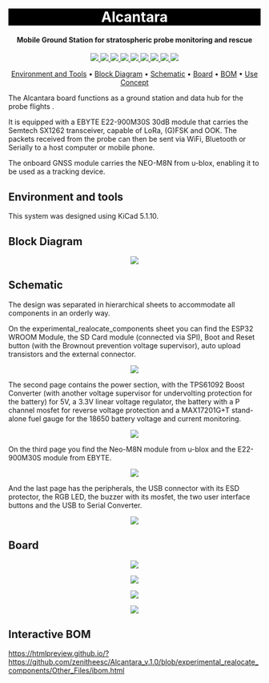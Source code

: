 <h1 align="center" style="color:white; background-color:black">Alcantara</h1>
<h4 align="center"> Mobile Ground Station for stratospheric probe monitoring and rescue</h4>

<p align="center">
	<a href="http://zenith.eesc.usp.br/">
    <img src="https://img.shields.io/badge/Zenith-Embarcados-black?style=for-the-badge"/>
    </a>
    <a href="https://eesc.usp.br/">
    <img src="https://img.shields.io/badge/Linked%20to-EESC--USP-black?style=for-the-badge"/>
    </a>
    <a href="https://github.com/zenitheesc/Alcantara_v.1.0/blob/experimental_realocate_components/LICENSE">
    <img src="https://img.shields.io/github/license/zenitheesc/Alcantara_v.1.0?style=for-the-badge"/>
    </a>
    <a href="https://github.com/zenitheesc/Alcantara_v.1.0/issues">
    <img src="https://img.shields.io/github/issues/zenitheesc/Alcantara_v.1.0?style=for-the-badge"/>
    </a>
    <a href="https://github.com/zenitheesc/Alcantara_v.1.0/commits/experimental_realocate_components">
    <img src="https://img.shields.io/github/commit-activity/m/zenitheesc/Alcantara_v.1.0?style=for-the-badge">
    </a>
    <a href="https://github.com/zenitheesc/Alcantara_v.1.0/graphs/contributors">
    <img src="https://img.shields.io/github/contributors/zenitheesc/Alcantara_v.1.0?style=for-the-badge"/>
    </a>
    <a href="https://github.com/zenitheesc/Alcantara_v.1.0/commits/experimental_realocate_components">
    <img src="https://img.shields.io/github/last-commit/zenitheesc/Alcantara_v.1.0?style=for-the-badge"/>
    </a>
    <a href="https://github.com/zenitheesc/Alcantara_v.1.0/issues">
    <img src="https://img.shields.io/github/issues-raw/zenitheesc/Alcantara_v.1.0?style=for-the-badge" />
    </a>
    <a href="https://github.com/zenitheesc/Alcantara_v.1.0/pulls">
    <img src = "https://img.shields.io/github/issues-pr-raw/zenitheesc/Alcantara_v.1.0?style=for-the-badge">
    </a>
</p>

<p align="center">
    <a href="#environment-and-tools">Environment and Tools</a> •
    <a href="#Block-Diagram">Block Diagram</a> •
    <a href="#Schematic">Schematic</a> • 
    <a href="#Board">Board</a> • 
    <a href="#BOM">BOM</a> • 
    <a href="#Use-Concept">Use Concept</a>
</p>


The Alcantara board functions as a ground station and data hub for the probe flights .

It is equipped with a EBYTE E22-900M30S 30dB module that carries the Semtech SX1262 transceiver, capable of LoRa, (G)FSK and OOK. The packets received from the probe can then be sent via WiFi, Bluetooth or Serially to a host computer or mobile phone.

The onboard GNSS module carries the NEO-M8N from u-blox, enabling it to be used as a tracking device.

## Environment and tools

This system was designed using KiCad 5.1.10.

## Block Diagram

<p align = "center">
<img src="https://github.com/zenitheesc/Alcantara_v.1.0/blob/experimental_realocate_components/Other_Files/Images/Diagram.png"/>
</p>


## Schematic

The design was separated in hierarchical sheets to accommodate all components in an orderly way.

On the experimental_realocate_components sheet you can find the ESP32 WROOM Module, the SD Card module (connected via SPI), Boot and Reset button (with the Brownout prevention voltage supervisor), auto upload transistors and the external connector.

<p align = "center">
<img src="https://github.com/zenitheesc/Alcantara_v.1.0/blob/experimental_realocate_components/Other_Files/Images/Schematic_Page_1.png"/>
</p>


The second page contains the power section, with the TPS61092 Boost Converter (with another voltage supervisor for undervolting protection for the battery) for 5V, a 3.3V linear voltage regulator, the battery with a P channel mosfet for reverse voltage protection and a MAX17201G+T stand-alone fuel gauge for the 18650 battery voltage and current monitoring.

<p align = "center">
<img src="https://github.com/zenitheesc/Alcantara_v.1.0/blob/experimental_realocate_components/Other_Files/Images/Schematic_Page_2.png"/>
</p>

On the third page you find the Neo-M8N module from u-blox and the E22-900M30S module from EBYTE.

<p align = "center">
<img src="https://github.com/zenitheesc/Alcantara_v.1.0/blob/experimental_realocate_components/Other_Files/Images/Schematic_Page_3.png"/>
</p>

And the last page has the peripherals, the USB connector with its ESD protector, the RGB LED, the buzzer with its mosfet, the two user interface buttons and the USB to Serial Converter.

<p align = "center">
<img src="https://github.com/zenitheesc/Alcantara_v.1.0/blob/experimental_realocate_components/Other_Files/Images/Schematic_Page_4.png"/>
</p>


## Board

<p align = "center">
<img src="https://github.com/zenitheesc/Alcantara_v.1.0/blob/experimental_realocate_components/Other_Files/Images/Top.png"/>
</p>

<p align = "center">
<img src="https://github.com/zenitheesc/Alcantara_v.1.0/blob/experimental_realocate_components/Other_Files/Images/Bottom.png"/>
</p>

<p align = "center">
<img src="https://github.com/zenitheesc/Alcantara_v.1.0/blob/experimental_realocate_components/Other_Files/Images/Perspective1.png"/>
</p>

<p align = "center">
<img src="https://github.com/zenitheesc/Alcantara_v.1.0/blob/experimental_realocate_components/Other_Files/Images/Perspective2.png"/>
</p>


## Interactive BOM

https://htmlpreview.github.io/?https://github.com/zenitheesc/Alcantara_v.1.0/blob/experimental_realocate_components/Other_Files/ibom.html

<!--
## Use concept

<p align = "center">
<img src="https://github.com/zenitheesc/Alcantara_v.1.0/blob/experimental_realocate_components/Other_Files/Images/PhoneConcept.png"/>
</p>

<p align = "center">
<img src="https://github.com/zenitheesc/Alcantara_v.1.0/blob/experimental_realocate_components/Other_Files/Images/BoxConcept.png"/>
</p>


---

<p align="center">
    <a href="http://zenith.eesc.usp.br">
    <img src="https://img.shields.io/badge/Check%20out-Zenith's Oficial Website-black?style=for-the-badge" />
    </a> 
    <a href="https://www.facebook.com/zenitheesc">
    <img src="https://img.shields.io/badge/Like%20us%20on-facebook-blue?style=for-the-badge"/>
    </a> 
    <a href="https://www.instagram.com/zenith_eesc/">
    <img src="https://img.shields.io/badge/Follow%20us%20on-Instagram-red?style=for-the-badge"/>
    </a>

</p>
<p align = "center">
<a href="zenith.eesc@gmail.com">zenith.eesc@gmail.com</a>
</p>
-->
